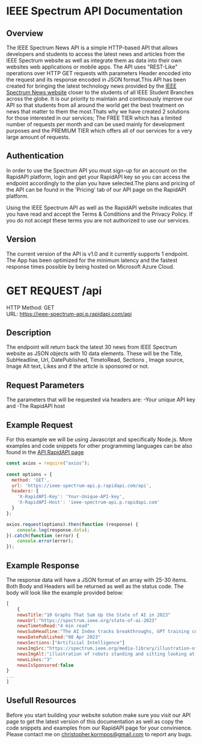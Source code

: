 # IEEE Spectrum API Documentation

## Overview
The IEEE Spectrum News API is a simple HTTP-based API that allows developers and students to access the latest news and articles from the IEEE Spectrum website as well as integrate them as data into their own websites web applications or mobile apps. The API uses "REST-Like" operations over HTTP GET requests with parameters Header encoded into the request and its response encoded in JSON format.This API has been created for bringing the latest technology news provided by the [IEEE Spectrum News website](https://spectrum.ieee.org/type/news/) closer to the students of all IEEE Student Branches across the globe. It is our priority to maintain and continuously improve our API so that students from all around the world get the best treatment on news that matter to them the most.Thats why we have created 2 solutions for those interested in our services; The FREE TIER which has a limited number of requests per month and can be used mainly for development purposes and the PREMIUM TIER which offers all of our services for a very large amount of requests.

## Authentication
In order to use the Spectrum API you must sign-up for an account on the RapidAPI platform, login and get your RapidAPI key so you can access the endpoint accordingly to the plan you have selected.The plans and pricing of the API can be found in the 'Pricing' tab of our API page on the RapidAPI platform.

Using the IEEE Spectrum API as well as the RapidAPI website indicates that you have read and accept the Terms & Conditions and the Privacy Policy. If you do not accept these terms you are not authorized to use our services.

## Version
The current version of the API is v1.0 and it currently supports 1 endpoint. The App has been optimized for the minimum latency and the fastest response times possible by being hosted on Microsoft Azure Cloud.

# GET REQUEST /api
HTTP Method: GET  
URL: https://ieee-spectrum-api.p.rapidapi.com/api  
## Description
The endpoint will return back the latest 30 news from IEEE Spectrum website as JSON objects with 10 data elements. These will be the Title, SubHeadline, Url, DatePublished, TimetoRead, Sections , Image source, Image Alt text, Likes and if the article is sponsored or not.
## Request Parameters
The parameters that will be requested via headers are: 
    -Your unique API key and 
    -The RapidAPI host 
## Example Request
For this example we will be using Javascript and specifically Node.js. More examples and code snippets for other programming languages can be also found in the [API RapidAPI page](https://rapidapi.com/christopherkormpos/api/ieee-spectrum-api)

```javascript
const axios = require("axios");  
  
const options = {  
  method: 'GET',  
  url: 'https://ieee-spectrum-api.p.rapidapi.com/api',  
  headers: {  
    'X-RapidAPI-Key': 'Your-Unique-API-key',  
    'X-RapidAPI-Host': 'ieee-spectrum-api.p.rapidapi.com'  
  }  
};  

axios.request(options).then(function (response) {  
	console.log(response.data);  
}).catch(function (error) {  
	console.error(error);  
});
```

## Example Response
The response data will have a JSON format of an array with 25-30 items.
Both Body and Headers will be returned as well as the status code.
The body will look like the example provided below:
```javascript
[  
    {  
    newsTitle:"10 Graphs That Sum Up the State of AI in 2023"  
    newsUrl:"https://spectrum.ieee.org/state-of-ai-2023"  
    newsTimetoRead:"4 min read"  
    newsSubHeadline:"The AI Index tracks breakthroughs, GPT training costs, misuse, funding, and more"  
    newsDatePublished:"08 Apr 2023"  
    newsSections:["Artificial Intelligence"]  
    newsImgSrc:"https://spectrum.ieee.org/media-library/illustration-of-robots-standing-and-sitting-looking-at-pie-charts-and-graph-charts-on-a-dark-gray-background.jpg?id=33433195&width=1200&height=900"  
    newsImgAlt:"illustration of robots standing and sitting looking at pie charts and graph charts on a dark gray background"  
    newsLikes:"3"  
    newsIsSponsored:false  
}
...
]
```

## Usefull Resources
Before you start building your website solution make sure you visit our API page to get the latest version of this documentation as well as copy the code snippets and examples from our RapidAPI page for your convinience.
Please contact me on christopher.kormpos@gmail.com to report any bugs.